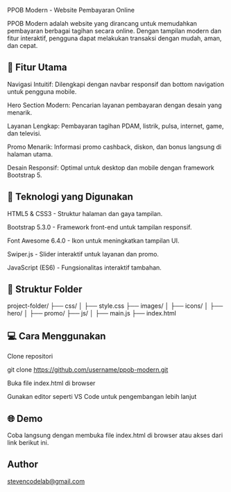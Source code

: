 PPOB Modern - Website Pembayaran Online

PPOB Modern adalah website yang dirancang untuk memudahkan pembayaran berbagai tagihan secara online. Dengan tampilan modern dan fitur interaktif, pengguna dapat melakukan transaksi dengan mudah, aman, dan cepat.

## 🚀 Fitur Utama

Navigasi Intuitif: Dilengkapi dengan navbar responsif dan bottom navigation untuk pengguna mobile.

Hero Section Modern: Pencarian layanan pembayaran dengan desain yang menarik.

Layanan Lengkap: Pembayaran tagihan PDAM, listrik, pulsa, internet, game, dan televisi.

Promo Menarik: Informasi promo cashback, diskon, dan bonus langsung di halaman utama.

Desain Responsif: Optimal untuk desktop dan mobile dengan framework Bootstrap 5.

## 📌 Teknologi yang Digunakan

HTML5 & CSS3 - Struktur halaman dan gaya tampilan.

Bootstrap 5.3.0 - Framework front-end untuk tampilan responsif.

Font Awesome 6.4.0 - Ikon untuk meningkatkan tampilan UI.

Swiper.js - Slider interaktif untuk layanan dan promo.

JavaScript (ES6) - Fungsionalitas interaktif tambahan.

## 📂 Struktur Folder

project-folder/
├── css/
│   ├── style.css
├── images/
│   ├── icons/
│   ├── hero/
│   ├── promo/
├── js/
│   ├── main.js
├── index.html

## 💻 Cara Menggunakan

Clone repositori

git clone https://github.com/username/ppob-modern.git

Buka file index.html di browser

Gunakan editor seperti VS Code untuk pengembangan lebih lanjut

## 🌐 Demo

Coba langsung dengan membuka file index.html di browser atau akses dari link berikut ini.

## Author

stevencodelab@gmail.com
